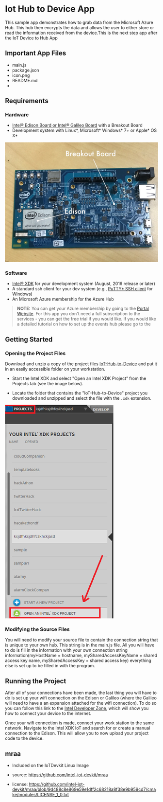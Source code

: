 Iot Hub to Device App
============================
This sample app demonstrates how to grab data from the Microsoft Azure Hub. This hub then encrypts the data and allows the user to either store or read the information received from the device.This is the next step app after the IoT Device to Hub App

Important App Files
---------------------------
* main.js
* package.json
* icon.png
* README.md
* 
Requirements
------------

### Hardware
-	[Intel® Edison Board or Intel® Galileo Board](https://software.intel.com/iot/hardware/devkit) with a Breakout Board
-	Development system with Linux\*, Microsoft\* Windows\* 7+ or Apple\* OS X\*

![Intel Edison CPU module mounted on an Intel Edison breakout board](/img/breakoutBoard.JPG)

### Software
-   [Intel® XDK](http://xdk.intel.com) for your development system (August, 2016
    release or later)
-   A standard ssh client for your dev system (e.g., [PuTTY\* SSH
    client](http://www.putty.org/) for Windows)
-	An Microsoft Azure membership for the Azure Hub

>**NOTE:** You can get your Azure membership by going to the [Portal Website](https://portal.azure.com). For this app you don't need a full subscription to 
>the services - you can get the free trial if you would like. If you would like a
>detailed tutorial on how to set up the events hub please go to the 

Getting Started
---------------

### Opening the Project Files

Download and unzip a copy of the project files [IoT-Hub-to-Device](https://github.com/XXXXXXXX)  and put it in an
easily accessible folder on your workstation.

-   Start the Intel XDK and select "Open an Intel XDK Project” from the Projects
    tab (see the image below).

-   Locate the folder that contains the "IoT-Hub-to-Device" project you downloaded
    and unzipped and select the file with the `.xdk` extension.

![How to open an Intel XDK project](/img/projectExamp.png)

### Modifying the Source Files
You will need to modify your source file to contain the connection string that is unique to your own hub. This string is in the main.js file. All you will have to do is fill in the information with your own connection string information(myHostName = hostname, mySharedAccessKeyName = shared access key name, mySharedAccessKey = shared access key) everything else is set up to be filled in with the program.

Running the Project
-------------------

After all of your connections have been made, the last thing you will have to do is set up your wifi connection on the Edison or Galileo (where the Galileo will need to have a an expansion attached for the wifi connection). To do so you can follow this link to the [Intel Developer Zone](https://software.intel.com/en-us/connecting-your-intel-edison-board-using-wifi), which will show you how to connect your device to the internet.

Once your wifi connection is made, connect your work station to the same network. Navigate to the Intel XDK IoT and search for or create a manual connection to the Edison. This will allow you to now upload your project code to the device.

mraa
--------------------------------------------
* Included on the IoTDevkit Linux Image 

* source:  https://github.com/intel-iot-devkit/mraa
* license:  https://github.com/intel-iot-devkit/mraa/blob/9d488c8e869e59e1dff2c68218a8f38e9b959cd7/cmake/modules/LICENSE_1_0.txt